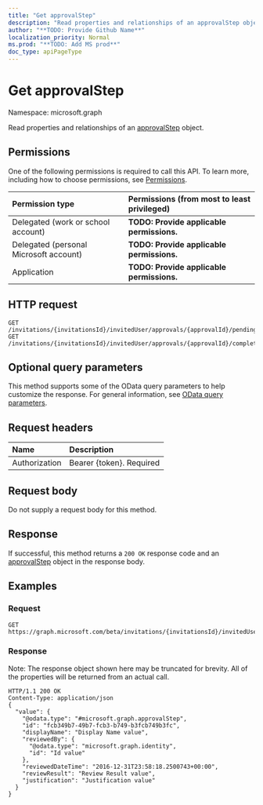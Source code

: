```yaml
---
title: "Get approvalStep"
description: "Read properties and relationships of an approvalStep object."
author: "**TODO: Provide Github Name**"
localization_priority: Normal
ms.prod: "**TODO: Add MS prod**"
doc_type: apiPageType
---
```


# Get approvalStep

Namespace: microsoft.graph

Read properties and relationships of an [approvalStep](../resources/approvalstep.md) object.

## Permissions
One of the following permissions is required to call this API. To learn more, including how to choose permissions, see [Permissions](/concepts/permissions-reference.md).

|Permission type|Permissions (from most to least privileged)|
|:---|:---|
|Delegated (work or school account)|**TODO: Provide applicable permissions.**|
|Delegated (personal Microsoft account)|**TODO: Provide applicable permissions.**|
|Application|**TODO: Provide applicable permissions.**|

## HTTP request
<!-- {
  "blockType": "ignored"
}
-->
``` http
GET /invitations/{invitationsId}/invitedUser/approvals/{approvalId}/pendingSteps/{approvalStepId}
GET /invitations/{invitationsId}/invitedUser/approvals/{approvalId}/completedSteps/{approvalStepId}
```

## Optional query parameters
This method supports some of the OData query parameters to help customize the response. For general information, see [OData query parameters](/graph/query-parameters).

## Request headers
|Name|Description|
|:---|:---|
|Authorization|Bearer {token}. Required|

## Request body
Do not supply a request body for this method.

## Response
If successful, this method returns a `200 OK` response code and an [approvalStep](../resources/approvalstep.md) object in the response body.

## Examples

### Request
<!-- {
  "blockType": "request",
  "name": "get_approvalstep"
}
-->
``` http
GET https://graph.microsoft.com/beta/invitations/{invitationsId}/invitedUser/approvals/{approvalId}/pendingSteps/{approvalStepId}
```

### Response
Note: The response object shown here may be truncated for brevity. All of the properties will be returned from an actual call.
<!-- {
  "blockType": "response",
  "truncated": true,
  "@odata.type": "microsoft.graph.approvalStep"
}
-->
``` http
HTTP/1.1 200 OK
Content-Type: application/json
{
  "value": {
    "@odata.type": "#microsoft.graph.approvalStep",
    "id": "fcb349b7-49b7-fcb3-b749-b3fcb749b3fc",
    "displayName": "Display Name value",
    "reviewedBy": {
      "@odata.type": "microsoft.graph.identity",
      "id": "Id value"
    },
    "reviewedDateTime": "2016-12-31T23:58:18.2500743+00:00",
    "reviewResult": "Review Result value",
    "justification": "Justification value"
  }
}
```

